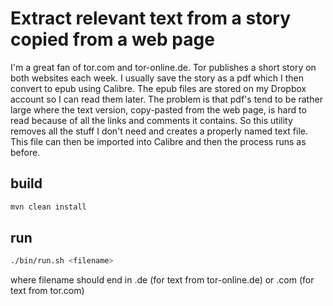 # Extract relevant text from a story copied from a web page

I'm a great fan of tor.com and tor-online.de. Tor publishes a short story on both websites each week. I usually save the story as a pdf which I then convert to epub using Calibre.
The epub files are stored on my Dropbox account so I can read them later. The problem is that pdf's tend to be rather large where the text version, copy-pasted from the web page, is hard to read 
because of all the links and comments it contains. So this utility removes all the stuff I don't need and creates a properly named text file.
This file can then be imported into Calibre and then the process runs as before.

## build 

```bash
mvn clean install
```

## run

```bash
./bin/run.sh <filename>
```

where filename should end in .de (for text from tor-online.de) or .com (for text from tor.com)
 